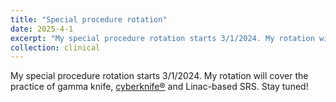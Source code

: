 ```yaml
---
title: "Special procedure rotation"
date: 2025-4-1
excerpt: "My special procedure rotation starts 3/1/2024. My rotation will cover the practice of gamma knife, [cyberknife®](https://cyberknife.com/) and Linac-based SRS. Stay tuned!"
collection: clinical
---
```


My special procedure rotation starts 3/1/2024. My rotation will cover the practice of gamma knife, [cyberknife®](https://cyberknife.com/) and Linac-based SRS. Stay tuned!